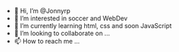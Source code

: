 - 👋 Hi, I’m @Jonnyrp
- 👀 I’m interested in soccer and WebDev
- 🌱 I’m currently learning html, css and soon JavaScript 
- 💞️ I’m looking to collaborate on ...
- 📫 How to reach me ...

<!---
Jonnyrp/Jonnyrp is a ✨ special ✨ repository because its `README.md` (this file) appears on your GitHub profile.
You can click the Preview link to take a look at your changes.
--->
